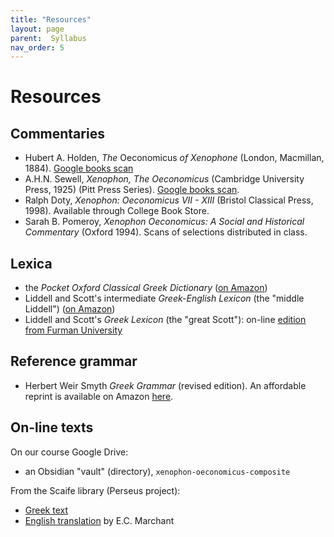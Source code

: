 ```yaml
---
title: "Resources"
layout: page
parent:  Syllabus
nav_order: 5
---
```



# Resources

## Commentaries

- Hubert A. Holden, *The* Oeconomicus *of Xenophone* (London, Macmillan, 1884).  [Google books scan](https://neelsmith.github.io/greek213/Oeconomicus-Holden.pdf)
- A.H.N. Sewell, *Xenophon, The Oeconomicus* (Cambridge University Press, 1925) (Pitt Press Series).  [Google books scan](https://neelsmith.github.io/greek213/Oeconomicus-Sewell.pdf).
- Ralph Doty, *Xenophon: Oeconomicus VII - XIII* (Bristol Classical Press, 1998). Available through College Book Store.
- Sarah B. Pomeroy, *Xenophon Oeconomicus: A Social and Historical Commentary* (Oxford 1994). Scans of selections distributed in class.


## Lexica

- the *Pocket Oxford Classical Greek Dictionary* ([on Amazon](https://www.amazon.com/Pocket-Oxford-Classical-Greek-Dictionary/dp/0198605129/ref=sr_1_1?keywords=pocket+oxford+classical+greek+dictionary&qid=1683130295&sprefix=pocket+oxford+classical%2Caps%2C80&sr=8-1))
-  Liddell and Scott's intermediate *Greek-English Lexicon* (the "middle Liddell")  ([on Amazon](https://www.amazon.com/Liddell-Scotts-Greek-English-Lexicon-English/dp/1843560267/ref=sr_1_4?crid=3OJ5L7WUIF1JD&keywords=greek+lexicon&qid=1676554005&sprefix=greek+lexicon%2Caps%2C147&sr=8-4))
- Liddell and Scott's *Greek Lexicon* (the "great Scott"): on-line [edition from Furman University](http://folio2.furman.edu/lsj/)

## Reference grammar

- Herbert Weir Smyth *Greek Grammar* (revised edition). An affordable reprint is available on Amazon [here](https://www.amazon.com/Greek-Grammar-Revised-Herbert-Smyth/dp/1614275238/ref=sr_1_1?crid=12T0UCQ2CW6EZ&keywords=Smyth+Greek+grammar&qid=1683223315&sprefix=smyth+greek+grammar%2Caps%2C82&sr=8-1).

## On-line texts

On our course Google Drive: 

- an Obsidian "vault" (directory), `xenophon-oeconomicus-composite`

From the Scaife library (Perseus project):

- [Greek text](https://scaife.perseus.org/reader/urn:cts:greekLit:tlg0032.tlg003.perseus-grc2:1.1-1.2/)
- [English translation](https://scaife.perseus.org/reader/urn:cts:greekLit:tlg0032.tlg003.perseus-eng2:1.1-1.2/) by E.C. Marchant

